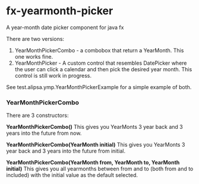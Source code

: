 # fx-yearmonth-picker
A year-month date picker component for java fx


There are two versions:
1. YearMonthPickerCombo - a combobox that return a YearMonth. This one works fine.
2. YearMonthPicker - A custom control that resembles DatePicker where the user can click a calendar and then pick the 
desired year month. This control is still work in progress.


See test.alipsa.ymp.YearMonthPickerExample for a simple example of both. 

### YearMonthPickerCombo
There are 3 constructors:

__YearMonthPickerCombo()__
This gives you YearMonts 3 year back and 3 years into the future from now.

__YearMonthPickerCombo(YearMonth initial)__
This gives you YearMonts 3 year back and 3 years into the future from initial.

__YearMonthPickerCombo(YearMonth from, YearMonth to, YearMonth initial)__
This gives you all yearmonths between from and to (both from and to included) with the
initial value as the default selected.